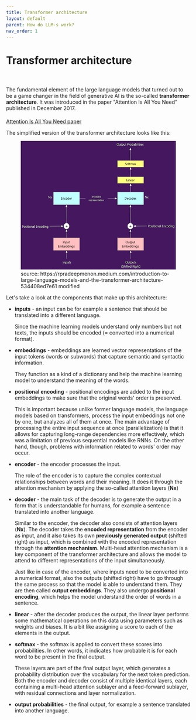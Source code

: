 ```yaml
---
title: Transformer architecture
layout: default
parent: How do LLM-s work?
nav_order: 1
---
```


# Transformer architecture

<p style= "padding: 35px 0px 5px;">The fundamental element of the large language models that turned out to be a game changer in the field of generative AI is the so-called <b>transformer architecture</b>. It was introduced in the paper "Attention Is All You Need" published in December 2017.</p>

[Attention Is All You Need paper](https://proceedings.neurips.cc/paper/2017/file/3f5ee243547dee91fbd053c1c4a845aa-Paper.pdf)


The simplified version of the transformer architecture looks like this:

<figure>
  <img src="../images/TransformerArchitectureSimplified.webp" alt="Transformer Architecture Simplified">
  <figcaption>source: https://rpradeepmenon.medium.com/introduction-to-large-language-models-and-the-transformer-architecture-534408ed7e61 modified</figcaption>
</figure>

Let's take a look at the components that make up this architecture:

- **inputs** - an input can be for example a sentence that should be translated into a different language. 
  
  Since the machine learning models understand only numbers but not texts, the inputs should be encoded (= converted into a numerical format).

- **embeddings** - embeddings are learned vector representations of the input tokens (words or subwords) that capture semantic and syntactic information. 
  
  They function as a kind of a dictionary and help the machine learning model to understand the meaning of the words.

- **positional encoding** - positional encodings are added to the input embeddings to make sure that the original words' order is preserved. 

  This is important because unlike former language models, the language models based on transformers, process the input embeddings not one by one, but analyzes all of them at once. The main advantage of processing the entire input sequence at once (parallelization) is that it allows for capturing long-range dependencies more effectively, which was a limitation of previous sequential models like RNNs. On the other hand, though, problems with information related to words' order may occur.

- **encoder** - the encoder processes the input. 
  
  The role of the encoder is to capture the complex contextual relationships between words and their meaning. It does it through the attention mechanism by applying the so-called attention layers (**Nx**)  

- **decoder** - the main task of the decoder is to generate the output in a form that is understandable for humans, for example a sentence translated into another language. 

  Similar to the encoder, the decoder also consists of attention layers (**Nx**). The decoder takes the **encoded representation** from the encoder as input, and it also takes its own **previously generated output** (shifted right) as input, which is combined with the encoded representation through the **attention mechanism**. Multi-head attention mechanism is a key component of the transformer architecture and allows the model to attend to different representations of the input simultaneously.

   Just like in case of the encoder, where inputs need to be converted into a numerical format, also the outputs (shifted right) have to go through the same process so that the model is able to understand them. They are then called **output embeddings**. They also undergo **positional encoding**, which helps the model understand the order of words in a sentence.

- **linear** - after the decoder produces the output, the linear layer performs some mathematical operations on this data using parameters such as weights and biases. It is a bit like assigning a score to each of the elements in the output.

- **softmax** - the softmax is applied to convert these scores into probabilities. In other words, it indicates how probable it is for each word to be present in the final output.

  These layers are part of the final output layer, which generates a probability distribution over the vocabulary for the next token prediction.  
  Both the encoder and decoder consist of multiple identical layers, each containing a multi-head attention sublayer and a feed-forward sublayer, with residual connections and layer normalization.

- **output probabilities** - the final output, for example a sentence translated into another language. 
